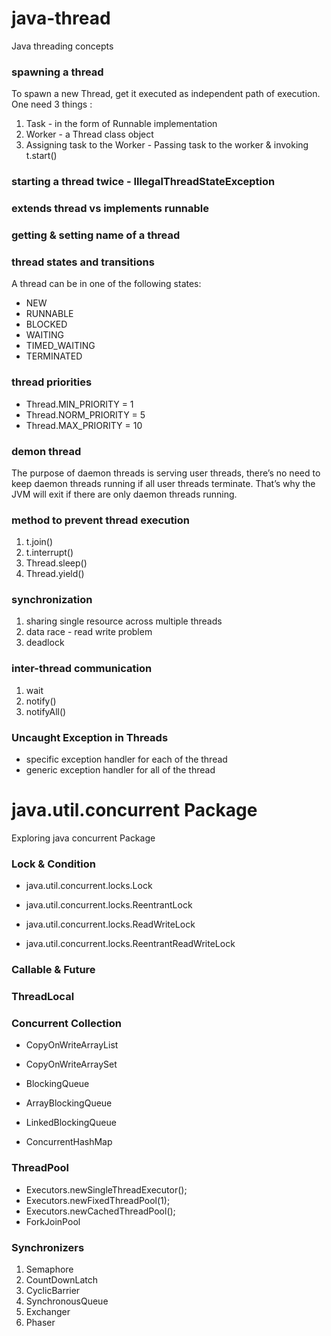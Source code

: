 # java-thread
Java threading concepts


### spawning a thread
To spawn a new Thread, get it executed as independent path of execution.
One need 3 things :
1. Task - in the form of Runnable implementation
2. Worker - a Thread class object
3. Assigning task to the Worker - Passing task to the worker & invoking t.start()

### starting a thread twice - IllegalThreadStateException

### extends thread vs implements runnable

### getting & setting name of a thread

### thread states and transitions
A thread can be in one of the following states:
+	NEW
+	RUNNABLE
+	BLOCKED
+	WAITING
+	TIMED_WAITING
+	TERMINATED

### thread priorities
+   Thread.MIN_PRIORITY = 1
+   Thread.NORM_PRIORITY = 5
+   Thread.MAX_PRIORITY = 10


### demon thread
The purpose of daemon threads is serving user threads, there’s no need to keep daemon threads running if all user threads terminate. That’s why the JVM will exit if there are only daemon threads running.

### method to prevent thread execution
1.	t.join()
2.	t.interrupt()
3.	Thread.sleep()
4.	Thread.yield()

### synchronization
1.	sharing single resource across multiple threads
2.	data race - read write problem
3.	deadlock

### inter-thread communication
1.	wait
2.	notify()
3.	notifyAll()

### Uncaught Exception in Threads
+	specific exception handler for each of the thread
+	generic exception handler for all of the thread

# java.util.concurrent Package
Exploring java concurrent Package


### Lock & Condition
+   java.util.concurrent.locks.Lock
+   java.util.concurrent.locks.ReentrantLock


+   java.util.concurrent.locks.ReadWriteLock
+   java.util.concurrent.locks.ReentrantReadWriteLock

### Callable & Future

### ThreadLocal

### Concurrent Collection

+	CopyOnWriteArrayList
+	CopyOnWriteArraySet


+	BlockingQueue 
+	ArrayBlockingQueue 
+	LinkedBlockingQueue


+	ConcurrentHashMap


### ThreadPool

+	Executors.newSingleThreadExecutor();
+	Executors.newFixedThreadPool(1);
+	Executors.newCachedThreadPool();
+	ForkJoinPool


### Synchronizers

1.	Semaphore 
2.	CountDownLatch
3.	CyclicBarrier
4.	SynchronousQueue
5.	Exchanger
6.	Phaser



 
